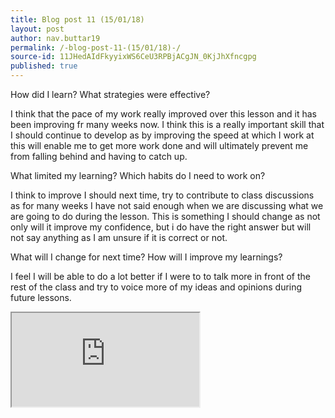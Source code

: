 ```yaml
---
title: Blog post 11 (15/01/18)
layout: post
author: nav.buttar19
permalink: /-blog-post-11-(15/01/18)-/
source-id: 11JHedAIdFkyyixWS6CeU3RPBjACgJN_0KjJhXfncgpg
published: true
---
```

How did I learn? What strategies were effective? 

I think that the pace of my work really improved over this lesson and it has been improving fr many weeks now. I think this is a really important skill that I should continue to develop as by improving the speed at which I work at this will enable me to get more work done and will ultimately prevent me from falling behind and having to catch up.

What limited my learning? Which habits do I need to work on?

I think to improve I should next time, try to contribute to class discussions as for many weeks I have not said enough when we are discussing what we are going to do during the lesson. This is something I should change as not only will it improve my confidence, but i do have the right answer but will not say anything as I am unsure if it is correct or not.

What will I change for next time? How will I improve my learnings?

I feel I will be able to do a lot better if I were to to talk more in front of the rest of the class and try to voice more of my ideas and opinions during future lessons.

<iframe src="https://docs.google.com/document/d/e/2PACX-1vSSJnUNOKlg_56Ysjy9HJCl5s7a6lDdq7TL5vuwxu-aFJU6MZ_n3clPeTgNhtjD9iEYJRgbEHwSN6Ai/pub?embedded=true"></iframe>

